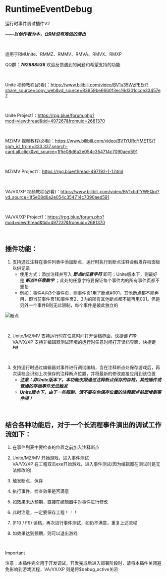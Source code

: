# RuntimeEventDebug

运行时事件调试插件V2

——***以创作者为本，让RM没有难做的演出***

<br/>

适用于RMUnite、RMMZ、RMMV、RMVA、RMVX、RMXP

QQ群：***792888538***   欢迎反馈遇到的问题和希望支持的功能

<br/>

Unite 视频教程(必看)：https://www.bilibili.com/video/BV1u35WzPEEr/?share_source=copy_web&vd_source=83959be6660f3ec16d301ccce33457e7

<br/>

Unite Project1：https://rpg.blue/forum.php?mod=viewthread&tid=497267&fromuid=2681370

<br/>

MZ/MV 视频教程(必看)：https://www.bilibili.com/video/BV1YURqYMETS/?spm_id_from=333.337.search-card.all.click&vd_source=1f5e08d6a2e054c354714c7090aed591

<br/>

MZ/MV Project1：https://rpg.blue/thread-497192-1-1.html

<br/>

VA/VX/XP 视频教程(必看)：https://www.bilibili.com/video/BV1xbdfYWEQp/?vd_source=1f5e08d6a2e054c354714c7090aed591

<br/>

VA/VX/XP Project1：https://rpg.blue/forum.php?mod=viewthread&tid=497237&fromuid=2681370

<br/>

## 插件功能：

1. 支持通过注释在事件列表中添加断点，运行时执行到断点注释会触发存档面板以供记录
   * 使用方式：添加注释并写入  ***断点#任意字符***  即可；Unite版本下，则最好是  ***断点#任意数字***  ；此处的任意字符要保证每个事件内的所有事件页都不重复
   * 例如：事件A内3个事件页，则事件页1用了断点#001，其他断点都不能再用，即当前事件页1和事件页2、3内的所有其他断点都不能再用001。但是另外一个事件B则无此限制，每个事件是彼此独立的

![断点](https://github.com/cafel176/RuntimeEventDebug/blob/v2/pic1.png?raw=true '断点')

<br/>

2. Unite/MZ/MV 支持运行时在任意时间打开读档界面，快捷键   ***F10***  <br/>
   VA/VX/XP 支持非编辑器测试环境的运行时任意时间打开读档界面，快捷键 ***F9***

<br/>

3. 支持运行时通过编辑器对事件进行调试编辑，当在注释断点处保存游戏后，再次读档会识别上次保存的注释断点位置，并将最新的修改直接应用到该位置
   * ***注意：非Unite版本下，本功能仅限通过注释断点保存的存档，其他插件或普通的存档事件无法触发***
   * ***Unite版本下，由于一些限制，请不要在你保存位置的注释断点前面增删事件项！***
<br/>

## 结合各种功能后，对于一个长流程事件演出的调试工作流如下：

1. 在事件列表中要检查的位置之前加入注释断点

2. Unite/MZ/MV 开始游戏，进入事件测试 <br/>
   VA/VX/XP 在工程双击exe开始游戏，进入事件测试(因为编辑器在测试时是无法修改的)

3. 触发断点，保存

4. 执行事件，检查效果是否满意

5. 如效果未达预期，直接在编辑器中对事件进行修改

6. 此时注意，一定要保存工程！！！

7. (F10 / F9) 读档，再次进行事件测试，如仍不满意，重复上述流程

8. 如效果达到预期，则可以退出游戏

<br/>

> [!IMPORTANT] 
> 注意：本插件完全用于开发调试，开发完成后进入部署阶段时，请将本插件关闭避免影响到游戏流程，VA/VX/XP 则是将$debug_active关闭
